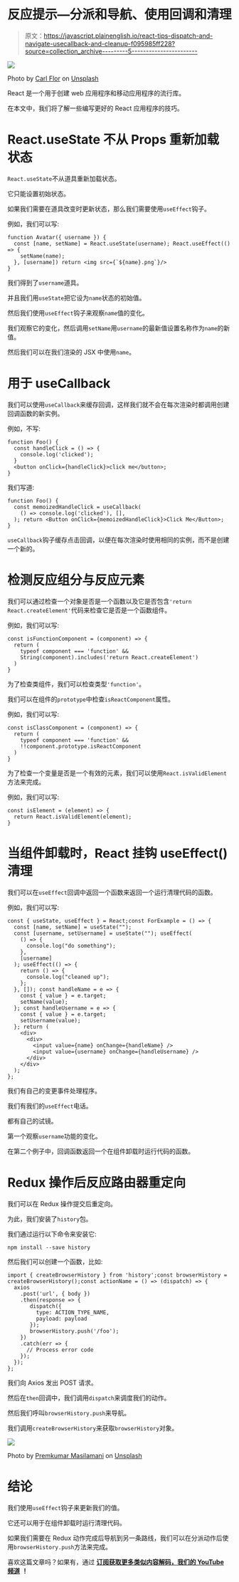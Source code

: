 # 反应提示—分派和导航、使用回调和清理

> 原文：<https://javascript.plainenglish.io/react-tips-dispatch-and-navigate-usecallback-and-cleanup-f095985ff228?source=collection_archive---------5----------------------->

![](img/6cd10e83f3c9bd2ba9bfe3e6911da2e7.png)

Photo by [Carl Flor](https://unsplash.com/@carlflor?utm_source=medium&utm_medium=referral) on [Unsplash](https://unsplash.com?utm_source=medium&utm_medium=referral)

React 是一个用于创建 web 应用程序和移动应用程序的流行库。

在本文中，我们将了解一些编写更好的 React 应用程序的技巧。

# React.useState 不从 Props 重新加载状态

`React.useState`不从道具重新加载状态。

它只能设置初始状态。

如果我们需要在道具改变时更新状态，那么我们需要使用`useEffect`钩子。

例如，我们可以写:

```
function Avatar({ username }) {
  const [name, setName] = React.useState(username); React.useEffect(() => {
    setName(name);
  }, [username]) return <img src={`${name}.png`}/>
}
```

我们得到了`username`道具。

并且我们用`useState`把它设为`name`状态的初始值。

然后我们使用`useEffect`钩子来观察`name`值的变化。

我们观察它的变化，然后调用`setName`用`username`的最新值设置名称作为`name`的新值。

然后我们可以在我们渲染的 JSX 中使用`name`。

# 用于 useCallback

我们可以使用`useCallback`来缓存回调，这样我们就不会在每次渲染时都调用创建回调函数的新实例。

例如，不写:

```
function Foo() {
  const handleClick = () => {
    console.log('clicked');
  }
  <button onClick={handleClick}>click me</button>;
}
```

我们写道:

```
function Foo() {
  const memoizedHandleClick = useCallback(
    () => console.log('clicked'), [],
  ); return <Button onClick={memoizedHandleClick}>Click Me</Button>;
}
```

`useCallback`钩子缓存点击回调，以便在每次渲染时使用相同的实例，而不是创建一个新的。

# 检测反应组分与反应元素

我们可以通过检查一个对象是否是一个函数以及它是否包含`'return React.createElement'`代码来检查它是否是一个函数组件。

例如，我们可以写:

```
const isFunctionComponent = (component) => {
  return (
    typeof component === 'function' && 
    String(component).includes('return React.createElement')
  )
}
```

为了检查类组件，我们可以检查类型`'function'`。

我们可以在组件的`prototype`中检查`isReactComponent`属性。

例如，我们可以写:

```
const isClassComponent = (component) => {
  return (
    typeof component === 'function' && 
    !!component.prototype.isReactComponent
  )
}
```

为了检查一个变量是否是一个有效的元素，我们可以使用`React.isValidElement`方法来完成。

例如，我们可以写:

```
const isElement = (element) => {
  return React.isValidElement(element);
}
```

# 当组件卸载时，React 挂钩 useEffect()清理

我们可以在`useEffect`回调中返回一个函数来返回一个运行清理代码的函数。

例如，我们可以写:

```
const { useState, useEffect } = React;const ForExample = () => {
  const [name, setName] = useState("");
  const [username, setUsername] = useState(""); useEffect(
    () => {
      console.log("do something");
    },
    [username]
  ); useEffect(() => {
    return () => {
      console.log("cleaned up");
    };
  }, []); const handleName = e => {
    const { value } = e.target;
    setName(value);
  }; const handleUsername = e => {
    const { value } = e.target;
    setUsername(value);
  }; return (
    <div>
      <div>
        <input value={name} onChange={handleName} />
        <input value={username} onChange={handleUsername} />
      </div>
    </div>
  );
};
```

我们有自己的变更事件处理程序。

我们有我们的`useEffect`电话。

都有自己的试镜。

第一个观察`username`功能的变化。

在第二个例子中，回调函数返回一个在组件卸载时运行代码的函数。

# Redux 操作后反应路由器重定向

我们可以在 Redux 操作提交后重定向。

为此，我们安装了`history`包。

我们通过运行以下命令来安装它:

```
npm install --save history
```

然后我们可以创建一个函数，比如:

```
import { createBrowserHistory } from 'history';const browserHistory = createBrowserHistory();const actionName = () => (dispatch) => {
  axios
    .post('url', { body })
    .then(response => {        
       dispatch({
         type: ACTION_TYPE_NAME,
         payload: payload
       });      
       browserHistory.push('/foo');
    })
    .catch(err => {
      // Process error code
    });
  });
};
```

我们向 Axios 发出 POST 请求。

然后在`then`回调中，我们调用`dispatch`来调度我们的动作。

然后我们呼叫`browserHistory.push`来导航。

我们调用`createBrowserHistory`来获取`browserHistory`对象。

![](img/ddd3d2e9d06573e5ce7d9146e4b33883.png)

Photo by [Premkumar Masilamani](https://unsplash.com/@smileprem?utm_source=medium&utm_medium=referral) on [Unsplash](https://unsplash.com?utm_source=medium&utm_medium=referral)

# 结论

我们使用`useEffect`钩子来更新我们的值。

它还可以用于在组件卸载时运行清理代码。

如果我们需要在 Redux 动作完成后导航到另一条路线，我们可以在分派动作后使用`browserHistory.push`方法来完成。

喜欢这篇文章吗？如果有，通过 [**订阅获取更多类似内容解码，我们的 YouTube 频道**](https://www.youtube.com/channel/UCtipWUghju290NWcn8jhyAw) **！**